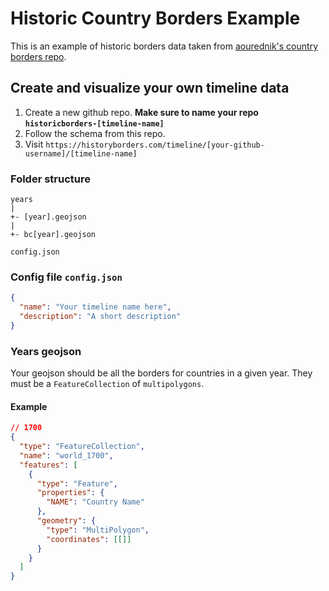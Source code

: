 # Historic Country Borders Example

This is an example of historic borders data taken from [aourednik's country borders repo](https://github.com/aourednik/historical-basemaps).

## Create and visualize your own timeline data

1. Create a new github repo. **Make sure to name your repo `historicborders-[timeline-name]`**
2. Follow the schema from this repo.
3. Visit `https://historyborders.com/timeline/[your-github-username]/[timeline-name]`

### Folder structure

```
years
|
+- [year].geojson
|
+- bc[year].geojson

config.json
```

### Config file `config.json`

```json
{
  "name": "Your timeline name here",
  "description": "A short description"
}
```

### Years geojson

Your geojson should be all the borders for countries in a given year. They must be a `FeatureCollection` of `multipolygons`.

#### Example

```json
// 1700
{
  "type": "FeatureCollection",
  "name": "world_1700",
  "features": [
    {
      "type": "Feature",
      "properties": {
        "NAME": "Country Name"
      },
      "geometry": {
        "type": "MultiPolygon",
        "coordinates": [[]]
      }
    }
  ]
}
```
